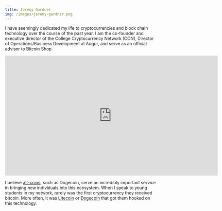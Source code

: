 ```yaml
---
title: Jeremy Gardner
img: /images/jeremy-gardner.png
---
```


I have seemingly dedicated my life to cryptocurrencies and block chain technology over the course of the past year. I am the co-founder and executive director of the College Cryptocurrency Network (CCN), Director of Operations/Business Development at Augur, and serve as an official advisor to Bitcoin Shop.

<iframe width="700" height="394" src="https://www.youtube.com/embed/o2SfJvCrcR4" frameborder="0" allowfullscreen></iframe>

I believe [alt-coins](/en/alt-coins/), such as Dogecoin, serve an incredibly important service in bringing new individuals into this ecosystem. When I speak to young students in my network, rarely was the first cryptocurrency they received bitcoin. More often, it was <a href=/what-is-litecoin/>Litecoin</a> or <a href=/what-is-dogecoin/>Dogecoin</a> that got them hooked on this technology.